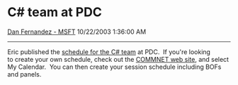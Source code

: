 <div id="page">

# C\# team at PDC

[Dan Fernandez -
MSFT](https://social.msdn.microsoft.com/profile/Dan%20Fernandez%20-%20MSFT)
10/22/2003 1:36:00 AM

-----

<div id="content">

Eric published the [schedule for the C\#
team](http://blogs.gotdotnet.com/ericgu/PermaLink.aspx/85aece79-f7d4-482e-affa-a9f828851510)
at PDC.  If you're looking to create your own schedule, check out
the [COMMNET web
site](http://mymsevents.com/MyMSEvents/Default.aspx?se=31), and select
My Calendar.  You can then create your session schedule including BOFs
and panels.   

</div>

</div>
